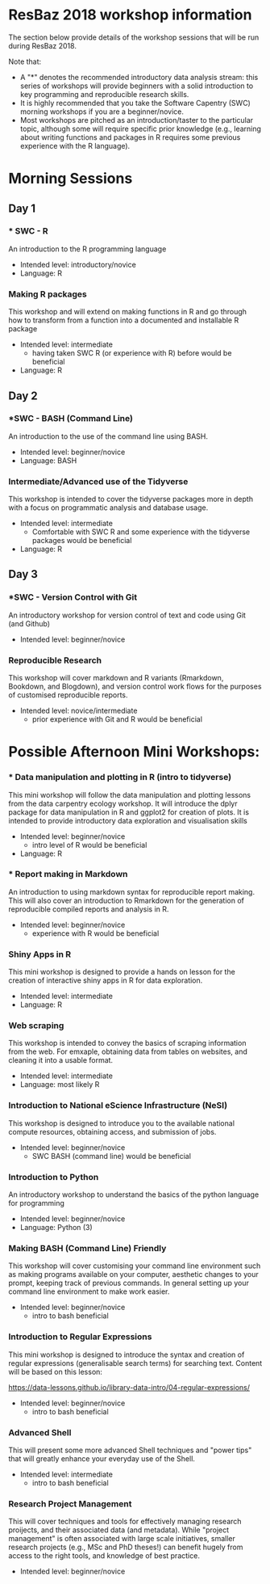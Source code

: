 # ResBaz 2018 workshop information

The section below provide details of the workshop sessions that will be run during ResBaz 2018.

Note that:
- A "\*" denotes the recommended introductory data analysis stream: this series of workshops will provide beginners with a solid introduction to key programming and reproducible research skills.
- It is highly recommended that you take the Software Capentry (SWC) morning workshops if you are a beginner/novice.
- Most workshops are pitched as an introduction/taster to the particular topic, although some will require specific prior knowledge (e.g., learning about writing functions and packages in R requires some previous experience with the R language).

# Morning Sessions

## Day 1

### \* SWC  - R

An introduction to the R programming language

- Intended level: introductory/novice
- Language: R

### Making R packages

This workshop and will extend on making functions in R and go through how to transform from a function into a documented and installable R package

- Intended level: intermediate
    - having taken SWC R (or experience with R) before would be beneficial
- Language: R


## Day 2

### *SWC - BASH  (Command Line)
An introduction to the use of the command line using BASH.

- Intended level: beginner/novice
- Language: BASH

### Intermediate/Advanced use of the Tidyverse

This workshop is intended to cover the tidyverse packages more in depth with a focus on programmatic analysis and database usage.

- Intended level: intermediate 
    - Comfortable with SWC R and some experience with the tidyverse packages would be beneficial
- Language: R


## Day 3


### *SWC - Version Control with Git

An introductory workshop for version control of text and code using Git (and Github)

- Intended level: beginner/novice

### Reproducible Research

This workshop will cover markdown and R variants (Rmarkdown, Bookdown, and Blogdown), and version control work flows for the purposes of customised reproducible reports. 

- Intended level: novice/intermediate 
    - prior experience with Git and R would be beneficial


# Possible Afternoon Mini Workshops:

### * Data manipulation and plotting in R (intro to tidyverse)

This mini workshop will follow the data manipulation and plotting lessons from the data carpentry ecology workshop. It will introduce the dplyr package for data manipulation in R and ggplot2 for creation of plots. It is intended to provide introductory data exploration and visualisation skills

- Intended level: beginner/novice 
    - intro level of R would be beneficial
- Language: R

### * Report making in Markdown

An introduction to using markdown syntax for reproducible report making. This will also cover an introduction to Rmarkdown for the generation of reproducible compiled reports and analysis in R.

- Intended level: beginner/novice
    - experience with R would be beneficial

### Shiny Apps in R

This mini workshop is designed to provide a hands on lesson for the creation of interactive shiny apps in R for data exploration.

- Intended level: intermediate
- Language: R


### Web scraping

This workshop is intended to convey the basics of scraping information from the web.  For emxaple, obtaining data from tables on websites, and cleaning it into a usable format.

- Intended level: intermediate
- Language: most likely R


### Introduction to National eScience Infrastructure (NeSI)

This workshop is designed to introduce you to the available national compute resources, obtaining access, and submission of jobs.

- Intended level: beginner/novice 
    - SWC BASH (command line) would be beneficial
      
### Introduction to Python

An introductory workshop to understand the basics of the python language for programming

- Intended level: beginner/novice
- Language: Python (3)


### Making BASH (Command Line) Friendly

This workshop will cover customising your command line environment such as making programs available on your computer, aesthetic changes to your prompt, keeping track of previous commands. In general setting up your command line environment to make work easier.

- Intended level: beginner/novice 
    - intro to bash beneficial

### Introduction to Regular Expressions

This mini workshop is designed to introduce the syntax and creation of regular expressions (generalisable search terms) for searching text. Content will be based on this lesson:

https://data-lessons.github.io/library-data-intro/04-regular-expressions/

- Intended level: beginner/novice
    - intro to bash beneficial

### Advanced Shell

This will present some more advanced Shell techniques and "power tips" that will greatly enhance your everyday use of the Shell.

- Intended level: intermediate
    - intro to bash beneficial
    
### Research Project Management

This will cover techniques and tools for effectively managing research proijects, and their associated data (and metadata).  While "project management" is often associated with large scale initiatives, smaller research projects (e.g., MSc and PhD theses!) can benefit hugely from access to the right tools, and knowledge of best practice.

- Intended level: beginner/novice

